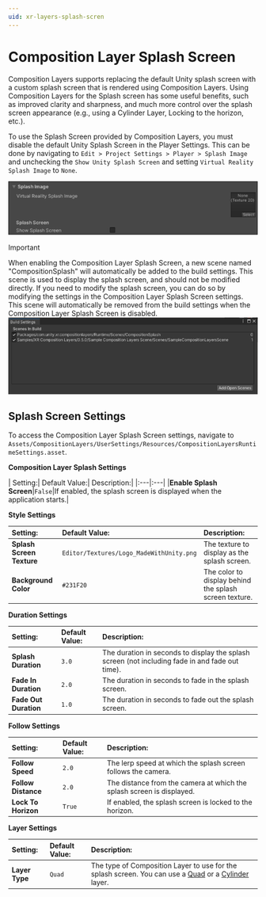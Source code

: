```yaml
---
uid: xr-layers-splash-scren
---
```


# Composition Layer Splash Screen
Composition Layers supports replacing the default Unity splash screen with a custom splash screen that is rendered using Composition Layers. Using Composition Layers for the Splash screen has some useful benefits, such as improved clarity and sharpness, and much more control over the splash screen appearance (e.g., using a Cylinder Layer, Locking to the horizon, etc.).


To use the Splash Screen provided by Composition Layers, you must disable the default Unity Splash Screen in the Player Settings. This can be done by navigating to `Edit > Project Settings > Player > Splash Image` and unchecking the `Show Unity Splash Screen` and setting `Virtual Reality Splash Image` to `None`.

![](images/disable-splash.png)

> [!IMPORTANT]
> When enabling the Composition Layer Splash Screen, a new scene named "CompositionSplash" will automatically be added to the build settings. This scene is used to display the splash screen, and should not be modified directly. If you need to modify the splash screen, you can do so by modifying the settings in the Composition Layer Splash Screen settings. This scene will automatically be removed from the build settings when the Composition Layer Splash Screen is disabled.
![](images/splash-scene.png)

## Splash Screen Settings
To access the Composition Layer Splash Screen settings, navigate to `Assets/CompositionLayers/UserSettings/Resources/CompositionLayersRuntimeSettings.asset`.

**Composition Layer Splash Settings**

| Setting:| Default Value:| Description:|
|:---|:---|
|**Enable Splash Screen**|`False`|If enabled, the splash screen is displayed when the application starts.|

**Style Settings**

|Setting:|Default Value:|Description:|
|:---|:---|:---|
|**Splash Screen Texture**|`Editor/Textures/Logo_MadeWithUnity.png`|The texture to display as the splash screen.|
|**Background Color**|`#231F20`|The color to display behind the splash screen texture.|

**Duration Settings**

|Setting:|Default Value:|Description:|
|:---|:---|:---|
|**Splash Duration**|`3.0`|The duration in seconds to display the splash screen (not including fade in and fade out time).|
|**Fade In Duration**|`2.0`|The duration in seconds to fade in the splash screen.|
|**Fade Out Duration**|`1.0`|The duration in seconds to fade out the splash screen.|

**Follow Settings**

|Setting:|Default Value:|Description:|
|:---|:---|:---|
|**Follow Speed**|`2.0`|The lerp speed at which the splash screen follows the camera.|
|**Follow Distance**|`2.0`|The distance from the camera at which the splash screen is displayed.|
|**Lock To Horizon**|`True`|If enabled, the splash screen is locked to the horizon.|

**Layer Settings**

|Setting:|Default Value:|Description:|
|:---|:---|:---|
|**Layer Type**|`Quad`|The type of Composition Layer to use for the splash screen. You can use a [Quad](overview.md) or a [Cylinder](overview.md) layer.|
